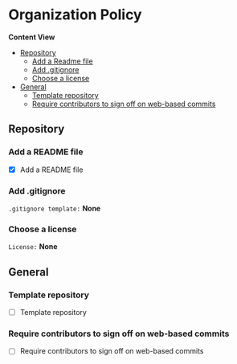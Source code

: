 # Organization Policy

**Content View**

* [Repository](https://github.com/OpenWorkspaceHub/.github/blob/master/profile/ORGANIZATION_POLICY.md#repository)
  * [Add a Readme file](https://github.com/OpenWorkspaceHub/.github/blob/master/profile/ORGANIZATION_POLICY.md#add-a-readme-file)
  * [Add .gitignore](https://github.com/OpenWorkspaceHub/.github/blob/master/profile/ORGANIZATION_POLICY.md#add-gitignore)
  * [Choose a license](https://github.com/OpenWorkspaceHub/.github/blob/master/profile/ORGANIZATION_POLICY.md#choose-a-license)
* [General](https://github.com/OpenWorkspaceHub/.github/blob/master/profile/ORGANIZATION_POLICY.md#general)
  * [Template repository](https://github.com/OpenWorkspaceHub/.github/blob/master/profile/ORGANIZATION_POLICY.md#template-repository)
  * [Require contributors to sign off on web-based commits](https://github.com/OpenWorkspaceHub/.github/blob/master/docs/ORGANIZATION_POLICY.md#require-contributors-to-sign-off-on-web-based-commits) 

## Repository

### Add a README file

- [x] Add a README file

### Add .gitignore

`.gitignore template:` **None**

### Choose a license

`License:` **None**

## General

### Template repository

- [ ] Template repository

### Require contributors to sign off on web-based commits

- [ ] Require contributors to sign off on web-based commits
